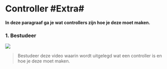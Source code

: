 # Controller #Extra#

**In deze paragraaf ga je wat controllers zijn hoe je deze moet maken.**

### 1. Bestudeer
[![](scherm.png)]()
> Bestudeer deze video waarin wordt uitgelegd wat een controller is en hoe je deze moet maken.